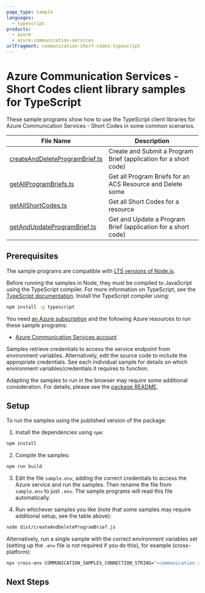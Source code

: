 ```yaml
---
page_type: sample
languages:
  - typescript
products:
  - azure
  - azure-communication-services
urlFragment: communication-short-codes-typescript
---
```


# Azure Communication Services - Short Codes client library samples for TypeScript

These sample programs show how to use the TypeScript client libraries for Azure Communication Services - Short Codes in some common scenarios.

| **File Name**                                                 | **Description**                                                  |
| ------------------------------------------------------------- | ---------------------------------------------------------------- |
| [createAndDeleteProgramBrief.ts][createanddeleteprogrambrief] | Create and Submit a Program Brief (application for a short code) |
| [getAllProgramBriefs.ts][getallprogrambriefs]                 | Get all Program Briefs for an ACS Resource and Delete some       |
| [getAllShortCodes.ts][getallshortcodes]                       | Get all Short Codes for a resource                               |
| [getAndUpdateProgramBrief.ts][getandupdateprogrambrief]       | Get and Update a Program Brief (application for a short code)    |

## Prerequisites

The sample programs are compatible with [LTS versions of Node.js](https://nodejs.org/about/releases/).

Before running the samples in Node, they must be compiled to JavaScript using the TypeScript compiler. For more information on TypeScript, see the [TypeScript documentation][typescript]. Install the TypeScript compiler using:

```bash
npm install -g typescript
```

You need [an Azure subscription][freesub] and the following Azure resources to run these sample programs:

- [Azure Communication Services account][createinstance_azurecommunicationservicesaccount]

Samples retrieve credentials to access the service endpoint from environment variables. Alternatively, edit the source code to include the appropriate credentials. See each individual sample for details on which environment variables/credentials it requires to function.

Adapting the samples to run in the browser may require some additional consideration. For details, please see the [package README][package].

## Setup

To run the samples using the published version of the package:

1. Install the dependencies using `npm`:

```bash
npm install
```

2. Compile the samples:

```bash
npm run build
```

3. Edit the file `sample.env`, adding the correct credentials to access the Azure service and run the samples. Then rename the file from `sample.env` to just `.env`. The sample programs will read this file automatically.

4. Run whichever samples you like (note that some samples may require additional setup, see the table above):

```bash
node dist/createAndDeleteProgramBrief.js
```

Alternatively, run a single sample with the correct environment variables set (setting up the `.env` file is not required if you do this), for example (cross-platform):

```bash
npx cross-env COMMUNICATION_SAMPLES_CONNECTION_STRING="<communication samples connection string>" node dist/createAndDeleteProgramBrief.js
```

## Next Steps

[createanddeleteprogrambrief]: https://github.com/Azure/azure-sdk-for-js/blob/main/sdk/communication/communication-short-codes/samples/v1/typescript/src/createAndDeleteProgramBrief.ts
[getallprogrambriefs]: https://github.com/Azure/azure-sdk-for-js/blob/main/sdk/communication/communication-short-codes/samples/v1/typescript/src/getAllProgramBriefs.ts
[getallshortcodes]: https://github.com/Azure/azure-sdk-for-js/blob/main/sdk/communication/communication-short-codes/samples/v1/typescript/src/getAllShortCodes.ts
[getandupdateprogrambrief]: https://github.com/Azure/azure-sdk-for-js/blob/main/sdk/communication/communication-short-codes/samples/v1/typescript/src/getAndUpdateProgramBrief.ts
[freesub]: https://azure.microsoft.com/free/
[createinstance_azurecommunicationservicesaccount]: https://docs.microsoft.com/azure/communication-services/quickstarts/create-communication-resource
[package]: https://github.com/Azure/azure-sdk-for-js/tree/main/sdk/communication/communication-short-codes/README.md
[typescript]: https://www.typescriptlang.org/docs/home.html
